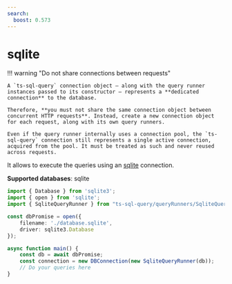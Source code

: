```yaml
---
search:
  boost: 0.573
---
```

# sqlite

!!! warning "Do not share connections between requests"

    A `ts-sql-query` connection object — along with the query runner instances passed to its constructor — represents a **dedicated connection** to the database.

    Therefore, **you must not share the same connection object between concurrent HTTP requests**. Instead, create a new connection object for each request, along with its own query runners.

    Even if the query runner internally uses a connection pool, the `ts-sql-query` connection still represents a single active connection, acquired from the pool. It must be treated as such and never reused across requests.

It allows to execute the queries using an [sqlite](https://www.npmjs.com/package/sqlite) connection.

**Supported databases**: sqlite

```ts
import { Database } from 'sqlite3';
import { open } from 'sqlite';
import { SqliteQueryRunner } from "ts-sql-query/queryRunners/SqliteQueryRunner";

const dbPromise = open({ 
    filename: './database.sqlite',
    driver: sqlite3.Database
});

async function main() {
    const db = await dbPromise;
    const connection = new DBConnection(new SqliteQueryRunner(db));
    // Do your queries here
}
```

